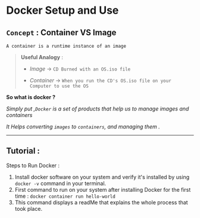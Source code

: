# Docker  Setup and Use




## `Concept` : Container VS Image 

`A container is a runtime instance of an image`

> 
> **Useful Analogy** :
>  
> + _Image_ -> `CD Burned with an OS.iso file`
> 
> + _Container_ -> `When you run the CD's OS.iso file on your Computer to use the OS` 
>

**So what is docker ?**

_Simply put ,`Docker` is a set of products that help us to manage images and containers_

  _It Helps converting `images` to `containers`, and managing them ._

---
## Tutorial :

Steps to Run Docker : 

1. Install docker software on your system and verify it's installed by using `docker -v` command in your terminal.
1. First command to run  on your system after installing Docker for the first time : 
   `docker container run hello-world`
1. This command displays a readMe that explains the whole process that took place.
